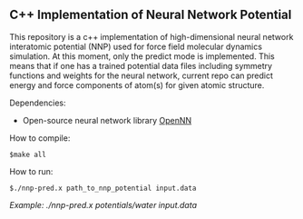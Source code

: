 ## C++ Implementation of Neural Network Potential

This repository is a c++ implementation of high-dimensional neural network interatomic potential (NNP) used for force field molecular dynamics simulation. At this moment, only the predict mode is implemented. 
This means that if one has a trained potential data files including symmetry functions and weights 
for the neural network, current repo can predict energy and force components of atom(s) for given atomic structure.

Dependencies:
- Open-source neural network library [OpenNN](http://www.opennn.net/documentation/)

How to compile:
```
$make all
```

How to run:
```
$./nnp-pred.x path_to_nnp_potential input.data
```
*Example: ./nnp-pred.x potentials/water input.data*